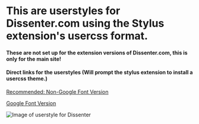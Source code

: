 # This are userstyles for Dissenter.com using the Stylus extension's usercss format.

#### These are not set up for the extension versions of Dissenter.com, this is only for the main site!


#### Direct links for the userstyles (Will prompt the stylus extension to install a usercss theme.)

[Recommended: Non-Google Font Version](https://github.com/FexelDigital/hacker-dissenter/raw/master/hacker-dissenter-nogoogle.user.css)

[Google Font Version](https://github.com/FexelDigital/hacker-dissenter/raw/master/hacker-dissenter-google.user.css)

![Image of userstyle for Dissenter](https://github.com/FexelDigital/hacker-dissenter/blob/master/DissenterCSS.png)
